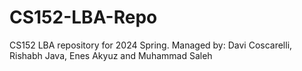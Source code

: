 # CS152-LBA-Repo
CS152 LBA repository for 2024 Spring. Managed by: Davi Coscarelli, Rishabh Java, Enes Akyuz and Muhammad Saleh
